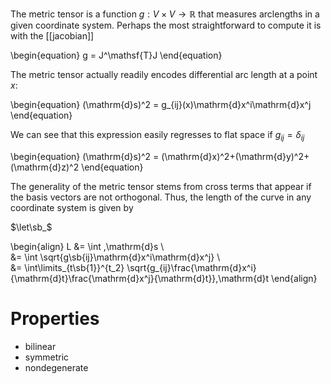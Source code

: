 The metric tensor is a function $g: V \times V \to \mathbb R$ that measures arclengths in a given coordinate system. Perhaps the most straightforward to compute it is with the [[jacobian]]



\begin{equation}
g = J^\mathsf{T}J
\end{equation}

The metric tensor actually readily encodes differential arc length at a point $x$:

\begin{equation}
(\mathrm{d}s)^2 = g_{ij}(x)\mathrm{d}x^i\mathrm{d}x^j
\end{equation}

We can see that this expression easily regresses to flat space if $g_{ij}=\delta_{ij}$

\begin{equation}
(\mathrm{d}s)^2 = (\mathrm{d}x)^2+(\mathrm{d}y)^2+(\mathrm{d}z)^2
\end{equation}

The generality of the metric tensor stems from cross terms that appear if the basis vectors are not orthogonal. Thus, the length of the curve in any coordinate system is given by


$\let\sb_$

\begin{align}
L &= \int \,\mathrm{d}s \\\
&= \int \sqrt{g\sb{ij}\mathrm{d}x^i\mathrm{d}x^j} \\\
&= \int\limits_{t\sb{1}}^{t_2} \sqrt{g_{ij}\frac{\mathrm{d}x^i}{\mathrm{d}t}\frac{\mathrm{d}x^j}{\mathrm{d}t}}\,\mathrm{d}t
\end{align}

# Properties

- bilinear
- symmetric
- nondegenerate



